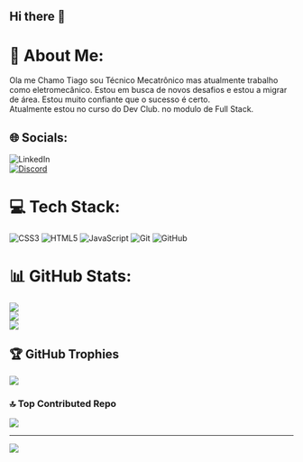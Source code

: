 ## Hi there 👋

# 💫 About Me:
Ola me Chamo Tiago sou Técnico Mecatrônico mas atualmente trabalho como eletromecânico. Estou em busca de novos desafios e estou a migrar de área. Estou muito confiante que o sucesso é certo.<br>Atualmente estou no curso do Dev Club. no modulo  de Full Stack. 


## 🌐 Socials:
![LinkedIn](https://img.shields.io/badge/LinkedIn-%230077B5.svg?logo=linkedin&logoColor=white)<br>[![Discord](https://img.shields.io/badge/Discord-%237289DA.svg?logo=discord&logoColor=white)](https://discord.gg/https://discord.gg/VkzHpHfh) 

# 💻 Tech Stack:
![CSS3](https://img.shields.io/badge/css3-%231572B6.svg?style=for-the-badge&logo=css3&logoColor=white) ![HTML5](https://img.shields.io/badge/html5-%23E34F26.svg?style=for-the-badge&logo=html5&logoColor=white) ![JavaScript](https://img.shields.io/badge/javascript-%23323330.svg?style=for-the-badge&logo=javascript&logoColor=%23F7DF1E) ![Git](https://img.shields.io/badge/git-%23F05033.svg?style=for-the-badge&logo=git&logoColor=white) ![GitHub](https://img.shields.io/badge/github-%23121011.svg?style=for-the-badge&logo=github&logoColor=white)
# 📊 GitHub Stats:
![](https://github-readme-stats.vercel.app/api?username=tiagoazevedo12&theme=tokyonight&hide_border=true&include_all_commits=true&count_private=true)<br/>
![](https://github-readme-streak-stats.herokuapp.com/?user=tiagoazevedo12&theme=tokyonight&hide_border=true)<br/>
![](https://github-readme-stats.vercel.app/api/top-langs/?username=tiagoazevedo12&theme=tokyonight&hide_border=true&include_all_commits=true&count_private=true&layout=compact)
## 🏆 GitHub Trophies
![](https://github-profile-trophy.vercel.app/?username=tiagoazevedo12&theme=github_dark_dimmed&no-frame=true&no-bg=true&margin-w=4)

### 🔝 Top Contributed Repo
![](https://github-contributor-stats.vercel.app/api?username=tiagoazevedo12&limit=5&theme=dark&combine_all_yearly_contributions=true)

---
[![](https://visitcount.itsvg.in/api?id=tiagoazevedo12&icon=0&color=0)](https://visitcount.itsvg.in)

<!-- Proudly created with GPRM ( https://gprm.itsvg.in ) -->
